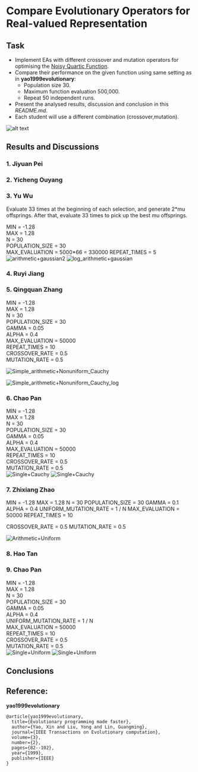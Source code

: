 # Compare Evolutionary Operators for Real-valued Representation

## Task
* Implement EAs with different crossover and mutation operators for optimising the [Noisy Quartic Function](http://benchmarkfcns.xyz/benchmarkfcns/quarticfcn.html).
* Compare their performance on the given function using same setting as in **yao1999evolutionary**:
  * Population size 30.
  * Maximum function evaluation 500,000.
  * Repeat 50 independent runs.
* Present the analysed results, discussion and conclusion in this *README.md*.
* Each student will use a different combination (crossover,mutation).

![alt text](figures/work.png)


## Results and Discussions

### 1. Jiyuan Pei

### 2. Yicheng Ouyang

### 3. Yu Wu
Evaluate 33 times at the beginning of each selection, and generate 2*mu offsprings. After that, evaluate 33 times to pick up the best mu offsprings.

MIN = -1.28   
MAX = 1.28   
N = 30   
POPULATION_SIZE = 30   
MAX_EVALUATION = 5000*66 = 330000
REPEAT_TIMES = 5  
![arithmetic+gaussian2](./figures/arithmetic+gaussian2.png)
![log_arithmetic+gaussian](./figures/log_arithmetic+gaussian.png)

### 4. Ruyi Jiang

### 5. Qingquan Zhang

MIN = -1.28   
MAX = 1.28   
N = 30   
POPULATION_SIZE = 30   
GAMMA = 0.05   
ALPHA = 0.4   
MAX_EVALUATION = 50000   
REPEAT_TIMES = 10   
CROSSOVER_RATE = 0.5   
MUTATION_RATE = 0.5    

![Simple_arithmetic+Nonuniform_Cauchy](./figures/Simple_arithmetic+Nonuniform_use_cauchy.png)

![Simple_arithmetic+Nonuniform_Cauchy_log](./figures/Simple_arithmetic+Nonuniform_using_Cauchy_log.png)

### 6. Chao Pan
MIN = -1.28   
MAX = 1.28   
N = 30   
POPULATION_SIZE = 30   
GAMMA = 0.05   
ALPHA = 0.4   
MAX_EVALUATION = 50000   
REPEAT_TIMES = 10   
CROSSOVER_RATE = 0.5   
MUTATION_RATE = 0.5    
![Single+Cauchy](./figures/Single+Cauchy.png)
![Single+Cauchy](./figures/log_c.png)

### 7. Zhixiang Zhao
MIN = -1.28
MAX = 1.28
N = 30
POPULATION_SIZE = 30
GAMMA = 0.1
ALPHA = 0.4
UNIFORM_MUTATION_RATE = 1 / N
MAX_EVALUATION = 50000
REPEAT_TIMES = 10

CROSSOVER_RATE = 0.5
MUTATION_RATE = 0.5

![Arithmetic+Uniform](./figures/Arithmetic+Uniform.png)

### 8. Hao Tan

### 9. Chao Pan
MIN = -1.28   
MAX = 1.28   
N = 30   
POPULATION_SIZE = 30   
GAMMA = 0.05   
ALPHA = 0.4   
UNIFORM_MUTATION_RATE = 1 / N   
MAX_EVALUATION = 50000   
REPEAT_TIMES = 10   
CROSSOVER_RATE = 0.5   
MUTATION_RATE = 0.5   
![Single+Uniform](./figures/Single+Uniform.png)
![Single+Uniform](./figures/log_uni.png)

## Conclusions

## Reference: 

**yao1999evolutionary**
```
@article{yao1999evolutionary,
  title={Evolutionary programming made faster},
  author={Yao, Xin and Liu, Yong and Lin, Guangming},
  journal={IEEE Transactions on Evolutionary computation},
  volume={3},
  number={2},
  pages={82--102},
  year={1999},
  publisher={IEEE}
}
```
